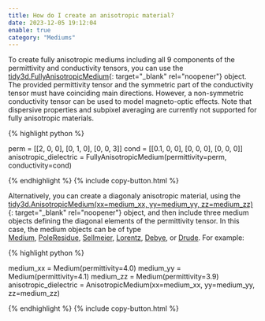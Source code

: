 ```yaml
---
title: How do I create an anisotropic material?
date: 2023-12-05 19:12:04
enable: true
category: "Mediums"
---
```

To create fully anisotropic mediums including all 9 components of the permittivity and conductivity tensors, you can use the [tidy3d.FullyAnisotropicMedium](https://docs.flexcompute.com/projects/tidy3d/en/latest/_autosummary/tidy3d.FullyAnisotropicMedium.html){: target="_blank" rel="noopener"} object. The provided permittivity tensor and the symmetric part of the conductivity tensor must have coinciding main directions. However, a non-symmetric conductivity tensor can be used to model magneto-optic effects. Note that dispersive properties and subpixel averaging are currently not supported for fully anisotropic materials.

<div markdown class="code-snippet">{% highlight python %}

perm = [[2, 0, 0], [0, 1, 0], [0, 0, 3]]
cond = [[0.1, 0, 0], [0, 0, 0], [0, 0, 0]]
anisotropic_dielectric = FullyAnisotropicMedium(permittivity=perm, conductivity=cond)

{% endhighlight %}
{% include copy-button.html %}</div>

Alternatively, you can create a diagonaly anisotropic material, using the [tidy3d.AnisotropicMedium(xx=medium\_xx, yy=medium\_yy, zz=medium\_zz)](https://docs.flexcompute.com/projects/tidy3d/en/latest/_autosummary/tidy3d.AnisotropicMedium.html#tidy3d.AnisotropicMedium){: target="_blank" rel="noopener"} object, and then include three medium objects defining the diagonal elements of the permittivity tensor. In this case, the medium objects can be of type [Medium](https://docs.flexcompute.com/projects/tidy3d/en/latest/_autosummary/tidy3d.Medium.html#tidy3d.Medium),&nbsp;[PoleResidue](https://docs.flexcompute.com/projects/tidy3d/en/latest/_autosummary/tidy3d.PoleResidue.html#tidy3d.PoleResidue),&nbsp;[Sellmeier](https://docs.flexcompute.com/projects/tidy3d/en/latest/_autosummary/tidy3d.Sellmeier.html#tidy3d.Sellmeier),&nbsp;[Lorentz](https://docs.flexcompute.com/projects/tidy3d/en/latest/_autosummary/tidy3d.Lorentz.html#tidy3d.Lorentz),&nbsp;[Debye](https://docs.flexcompute.com/projects/tidy3d/en/latest/_autosummary/tidy3d.Debye.html#tidy3d.Debye), or&nbsp;[Drude](https://docs.flexcompute.com/projects/tidy3d/en/latest/_autosummary/tidy3d.Drude.html#tidy3d.Drude). For example:

<div markdown class="code-snippet">{% highlight python %}

medium_xx = Medium(permittivity=4.0)
medium_yy = Medium(permittivity=4.1)
medium_zz = Medium(permittivity=3.9)
anisotropic_dielectric = AnisotropicMedium(xx=medium_xx, yy=medium_yy, zz=medium_zz)

{% endhighlight %}
{% include copy-button.html %}</div>

<div> </div>
